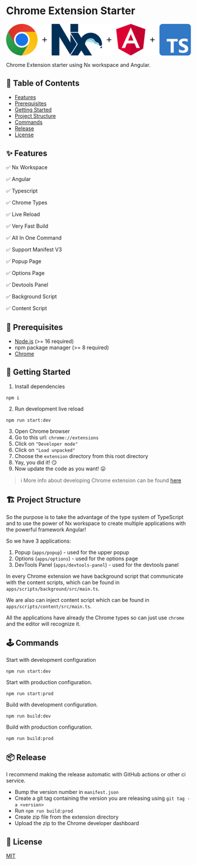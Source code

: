 # Chrome Extension Starter

![Chrome Extension Starter Logo](.github/images/logo.png)

Chrome Extension starter using Nx workspace and Angular.

## 📖 Table of Contents

- [Features](#✨-Features)
- [Prerequisites](#🎯-Prerequisites)
- [Getting Started](#🚀-Getting-Started)
- [Project Structure](#🏗-Project-Structure)
- [Commands](#🕹-Commands)
- [Release](#📦-Release)
- [License](#📜-License)

## ✨ Features

✅ Nx Workspace

✅ Angular

✅ Typescript

✅ Chrome Types

✅ Live Reload

✅ Very Fast Build

✅ All In One Command

✅ Support Manifest V3

✅ Popup Page

✅ Options Page

✅ Devtools Panel

✅ Background Script

✅ Content Script

## 🎯 Prerequisites

- [Node.js](https://nodejs.org) (>= 16 required)
- npm package manager (>= 8 required)
- [Chrome](https://www.google.com/chrome)

## 🚀 Getting Started

1. Install dependencies

```shell
npm i
```

2. Run development live reload

```shell
npm run start:dev
```

3. Open Chrome browser
4. Go to this url: `chrome://extensions`
5. Click on `"Developer mode"`
6. Click on `"Load unpacked"`
7. Choose the `extension` directory from this root directory
8. Yay, you did it! 😏
9. Now update the code as you want! 😛

> ℹ️ More info about developing Chrome extension can be found [here](https://developer.chrome.com/docs/extensions/mv3)

## 🏗 Project Structure

So the purpose is to take the advantage of the type system of TypeScript and to use the power of Nx workspace to create multiple applications with the powerful framework Angular!

So we have 3 applications:

1. Popup (`apps/popup`) - used for the upper popup
2. Options (`apps/options`) - used for the options page
3. DevTools Panel (`apps/devtools-panel`) - used for the devtools panel

In every Chrome extension we have background script that communicate with the content scripts, which can be found in `apps/scripts/background/src/main.ts`.

We are also can inject content script which can be found in `apps/scripts/content/src/main.ts`.

All the applications have already the Chrome types so can just use `chrome` and the editor will recognize it.

## 🕹 Commands

Start with development configuration

```shell
npm run start:dev
```

Start with production configuration.

```shell
npm run start:prod
```

Build with development configuration.

```shell
npm run build:dev
```

Build with production configuration.

```shell
npm run build:prod
```

## 📦 Release

I recommend making the release automatic with GitHub actions or other ci service.

- Bump the version number in `manifest.json`
- Create a git tag containing the version you are releasing using `git tag -a <version>`
- Run `npm run build:prod`
- Create zip file from the extension directory
- Upload the zip to the Chrome developer dashboard

## 📜 License

[MIT](LICENSE)
